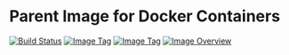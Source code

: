# Parent Image for Docker Containers #
[![Build Status](https://github.com/ashenm/baseimage/actions/workflows/build.yml/badge.svg)](https://github.com/ashenm/baseimage/actions/workflows/build.yml) [![Image Tag](https://img.shields.io/badge/tag-latest-blue.svg)](https://github.com/ashenm/baseimage/tree/latest) [![Image Tag](https://img.shields.io/badge/tag-latest-blue.svg)](https://github.com/ashenm/baseimage/tree/latest) [![Image Overview](https://images.microbadger.com/badges/image/ashenm/baseimage.svg)](https://hub.docker.com/r/ashenm/baseimage/)
